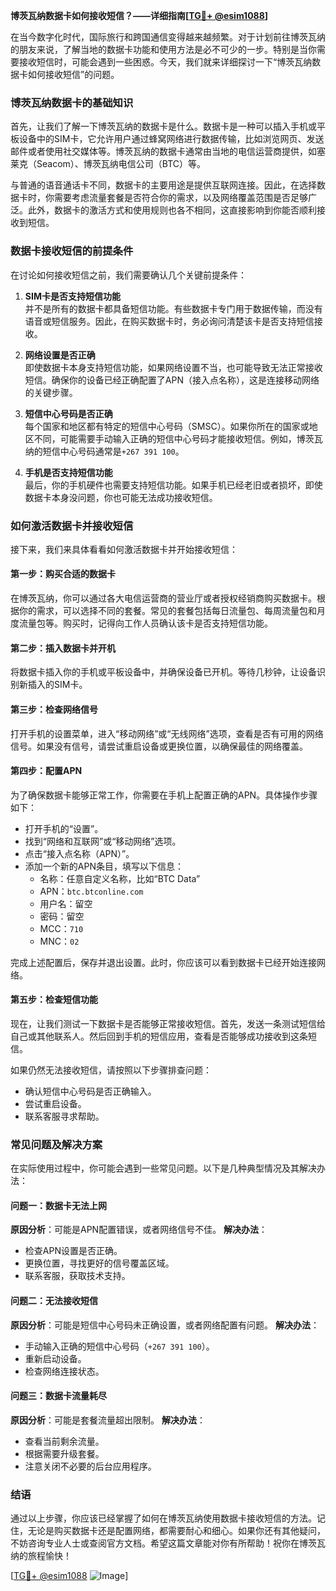 **博茨瓦纳数据卡如何接收短信？——详细指南[[TG💪+ @esim1088](https://t.me/s/esim1088)]**

在当今数字化时代，国际旅行和跨国通信变得越来越频繁。对于计划前往博茨瓦纳的朋友来说，了解当地的数据卡功能和使用方法是必不可少的一步。特别是当你需要接收短信时，可能会遇到一些困惑。今天，我们就来详细探讨一下“博茨瓦纳数据卡如何接收短信”的问题。

### 博茨瓦纳数据卡的基础知识

首先，让我们了解一下博茨瓦纳的数据卡是什么。数据卡是一种可以插入手机或平板设备中的SIM卡，它允许用户通过蜂窝网络进行数据传输，比如浏览网页、发送邮件或者使用社交媒体等。博茨瓦纳的数据卡通常由当地的电信运营商提供，如塞莱克（Seacom）、博茨瓦纳电信公司（BTC）等。

与普通的语音通话卡不同，数据卡的主要用途是提供互联网连接。因此，在选择数据卡时，你需要考虑流量套餐是否符合你的需求，以及网络覆盖范围是否足够广泛。此外，数据卡的激活方式和使用规则也各不相同，这直接影响到你能否顺利接收到短信。

### 数据卡接收短信的前提条件

在讨论如何接收短信之前，我们需要确认几个关键前提条件：

1. **SIM卡是否支持短信功能**  
   并不是所有的数据卡都具备短信功能。有些数据卡专门用于数据传输，而没有语音或短信服务。因此，在购买数据卡时，务必询问清楚该卡是否支持短信接收。

2. **网络设置是否正确**  
   即使数据卡本身支持短信功能，如果网络设置不当，也可能导致无法正常接收短信。确保你的设备已经正确配置了APN（接入点名称），这是连接移动网络的关键步骤。

3. **短信中心号码是否正确**  
   每个国家和地区都有特定的短信中心号码（SMSC）。如果你所在的国家或地区不同，可能需要手动输入正确的短信中心号码才能接收短信。例如，博茨瓦纳的短信中心号码通常是`+267 391 100`。

4. **手机是否支持短信功能**  
   最后，你的手机硬件也需要支持短信功能。如果手机已经老旧或者损坏，即使数据卡本身没问题，你也可能无法成功接收短信。

### 如何激活数据卡并接收短信

接下来，我们来具体看看如何激活数据卡并开始接收短信：

#### 第一步：购买合适的数据卡
在博茨瓦纳，你可以通过各大电信运营商的营业厅或者授权经销商购买数据卡。根据你的需求，可以选择不同的套餐。常见的套餐包括每日流量包、每周流量包和月度流量包等。购买时，记得向工作人员确认该卡是否支持短信功能。

#### 第二步：插入数据卡并开机
将数据卡插入你的手机或平板设备中，并确保设备已开机。等待几秒钟，让设备识别新插入的SIM卡。

#### 第三步：检查网络信号
打开手机的设置菜单，进入“移动网络”或“无线网络”选项，查看是否有可用的网络信号。如果没有信号，请尝试重启设备或更换位置，以确保最佳的网络覆盖。

#### 第四步：配置APN
为了确保数据卡能够正常工作，你需要在手机上配置正确的APN。具体操作步骤如下：
- 打开手机的“设置”。
- 找到“网络和互联网”或“移动网络”选项。
- 点击“接入点名称（APN）”。
- 添加一个新的APN条目，填写以下信息：
  - 名称：任意自定义名称，比如“BTC Data”
  - APN：`btc.btconline.com`
  - 用户名：留空
  - 密码：留空
  - MCC：`710`
  - MNC：`02`

完成上述配置后，保存并退出设置。此时，你应该可以看到数据卡已经开始连接网络。

#### 第五步：检查短信功能
现在，让我们测试一下数据卡是否能够正常接收短信。首先，发送一条测试短信给自己或其他联系人。然后回到手机的短信应用，查看是否能够成功接收到这条短信。

如果仍然无法接收短信，请按照以下步骤排查问题：
- 确认短信中心号码是否正确输入。
- 尝试重启设备。
- 联系客服寻求帮助。

### 常见问题及解决方案

在实际使用过程中，你可能会遇到一些常见问题。以下是几种典型情况及其解决办法：

#### 问题一：数据卡无法上网
**原因分析**：可能是APN配置错误，或者网络信号不佳。
**解决办法**：
- 检查APN设置是否正确。
- 更换位置，寻找更好的信号覆盖区域。
- 联系客服，获取技术支持。

#### 问题二：无法接收短信
**原因分析**：可能是短信中心号码未正确设置，或者网络配置有问题。
**解决办法**：
- 手动输入正确的短信中心号码（`+267 391 100`）。
- 重新启动设备。
- 检查网络连接状态。

#### 问题三：数据卡流量耗尽
**原因分析**：可能是套餐流量超出限制。
**解决办法**：
- 查看当前剩余流量。
- 根据需要升级套餐。
- 注意关闭不必要的后台应用程序。

### 结语

通过以上步骤，你应该已经掌握了如何在博茨瓦纳使用数据卡接收短信的方法。记住，无论是购买数据卡还是配置网络，都需要耐心和细心。如果你还有其他疑问，不妨咨询专业人士或查阅官方文档。希望这篇文章能对你有所帮助！祝你在博茨瓦纳的旅程愉快！

[[TG💪+ @esim1088](https://t.me/s/esim1088) ![Image](https://i.postimg.cc/4NQfJmqS/Snipaste-2025-05-13-00-14-12.png)]